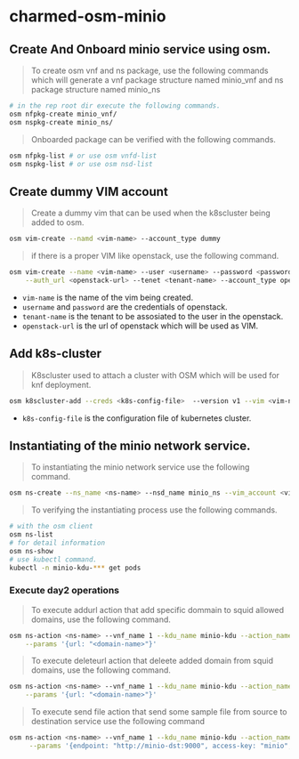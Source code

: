 # charmed-osm-minio

## Create And Onboard minio service using osm.

> To create osm vnf and ns package, use the following commands which will
> generate a vnf package structure named minio_vnf and ns package structure
> named minio_ns

```bash
# in the rep root dir execute the following commands.
osm nfpkg-create minio_vnf/
osm nspkg-create minio_ns/
```

> Onboarded package can be verified with the following commands.

```bash
osm nfpkg-list # or use osm vnfd-list
osm nspkg-list # or use osm nsd-list
```

## Create dummy VIM account

> Create a dummy vim that can be used when the k8scluster being added to osm.

```bash
osm vim-create --namd <vim-name> --account_type dummy
```
> if there is a proper VIM like openstack, use the following command.

```bash
osm vim-create --name <vim-name> --user <username> --password <password> \
    --auth_url <openstack-url> --tenet <tenant-name> --account_type openstack
```
* `vim-name` is the name of the vim being created.
* `username` and `password` are the credentials of openstack.
* `tenant-name` is the tenant to be assosiated to the user in the openstack.
* `openstack-url` is the url of openstack which will be used as VIM.

## Add k8s-cluster
> K8scluster used to attach a cluster with OSM which will be used for knf deployment.


```bash
osm k8scluster-add --creds <k8s-config-file>  --version v1 --vim <vim-name> --description 'K8s Cluster for KNFs' --k8s-nets '{"net1": "vim-net"}' <cluster-name>
```

* `k8s-config-file` is the configuration file of kubernetes cluster.

## Instantiating of the minio network service.

> To instantiating the minio network service use the following command.
```bash
osm ns-create --ns_name <ns-name> --nsd_name minio_ns --vim_account <vim-name>
```

> To verifying the instantiating process use the following commands.

```bash
# with the osm client
osm ns-list
# for detail information
osm ns-show
# use kubectl command.
kubectl -n minio-kdu-*** get pods
```

### Execute day2 operations

> To execute addurl action that add specific dommain to squid allowed
> domains, use the following command.

```bash
osm ns-action <ns-name> --vnf_name 1 --kdu_name minio-kdu --action_name addurl \
    --params '{url: "<domain-name>"}'
```

> To execute deleteurl action that deleete added domain from
> squid domains, use the following command.

```bash
osm ns-action <ns-name> --vnf_name 1 --kdu_name minio-kdu --action_name deleteurl \
    --params '{url: "<domain-name>"}'
```

> To execute send file action that send some sample file from source
> to destination service use the following command
```bash
osm ns-action <ns-name> --vnf_name 1 --kdu_name minio-kdu --action_name sendfile \
     --params '{endpoint: "http://minio-dst:9000", access-key: "minio", secret-key: "MinioP@ss", target-bucket: "samples", source-filename: "test.txt"}'
```
